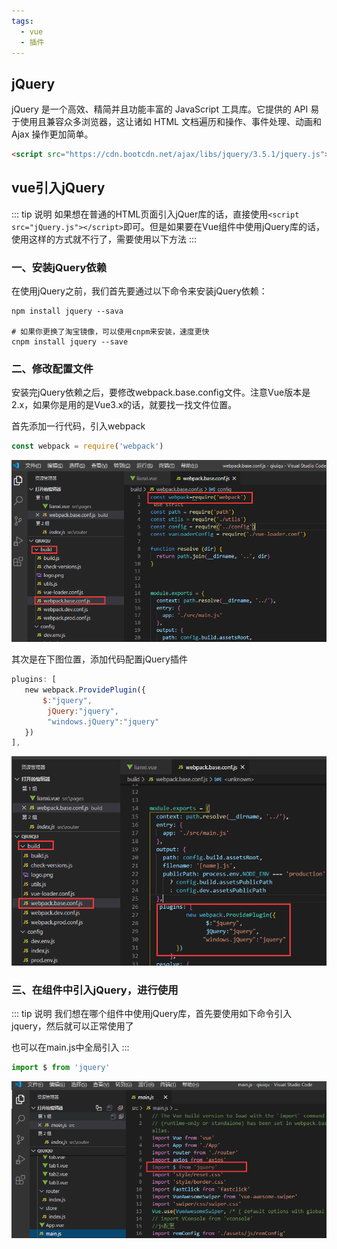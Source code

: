 ```yaml
---
tags:
  - vue
  - 插件
---
```

## jQuery
jQuery 是一个高效、精简并且功能丰富的 JavaScript 工具库。它提供的 API 易于使用且兼容众多浏览器，这让诸如 HTML 文档遍历和操作、事件处理、动画和 Ajax 操作更加简单。
```html
<script src="https://cdn.bootcdn.net/ajax/libs/jquery/3.5.1/jquery.js"></script>
```
## vue引入jQuery
::: tip 说明 
如果想在普通的HTML页面引入jQuer库的话，直接使用```<script src="jQuery.js"></script>```即可。但是如果要在Vue组件中使用jQuery库的话，使用这样的方式就不行了，需要使用以下方法
:::
### 一、安装jQuery依赖
在使用jQuery之前，我们首先要通过以下命令来安装jQuery依赖：
```
npm install jquery --sava

# 如果你更换了淘宝镜像，可以使用cnpm来安装，速度更快
cnpm install jquery --save
```
### 二、修改配置文件
安装完jQuery依赖之后，要修改webpack.base.config文件。注意Vue版本是2.x，如果你是用的是Vue3.x的话，就要找一找文件位置。

首先添加一行代码，引入webpack
```javascript
const webpack = require('webpack')
```
![ ](./jq_1.png)

其次是在下图位置，添加代码配置jQuery插件

```javascript
plugins: [ 
   new webpack.ProvidePlugin({ 
       $:"jquery", 
        jQuery:"jquery", 
        "windows.jQuery":"jquery"
   }) 
], 
```
![ ](./jq_2.png)
### 三、在组件中引入jQuery，进行使用
::: tip 说明
我们想在哪个组件中使用jQuery库，首先要使用如下命令引入jquery，然后就可以正常使用了

也可以在main.js中全局引入
:::
```javascript
import $ from 'jquery'
```
![ ](./jq_3.png)